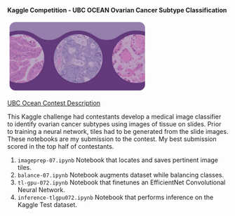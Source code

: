 **Kaggle Competition - UBC OCEAN Ovarian Cancer Subtype Classification**

![Contest Image](Ocean_Image.png)

[UBC Ocean Contest Description](https://www.kaggle.com/competitions/UBC-OCEAN)

This Kaggle challenge had contestants develop a medical image classifier to identify ovarian cancer subtypes using images of tissue on slides.  Prior to training a neural network, tiles had to be generated from the slide images.  These notebooks are my submission to the contest.  My best submission scored in the top half of contestants.  

1. <code>imageprep-07.ipynb</code> Notebook that locates and saves pertinent image tiles.
2. <code>balance-07.ipynb</code> Notebook augments dataset while balancing classes.
3. <code>tl-gpu-072.ipynb</code> Notebook that finetunes an EfficientNet Convolutional Neural Network.
4. <code>inference-tlgpu072.ipynb</code> Notebook that performs inference on the Kaggle Test dataset.
